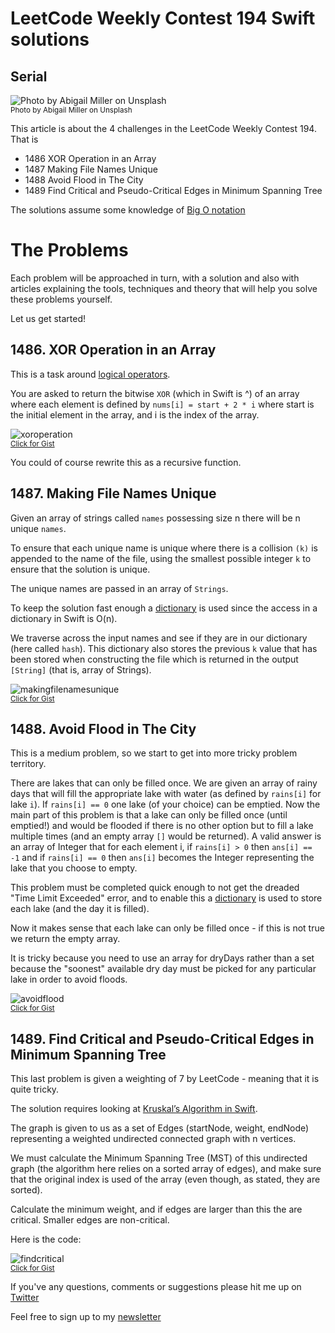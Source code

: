 # LeetCode Weekly Contest 194 Swift solutions
## Serial

![Photo by Abigail Miller on Unsplash](Images/photo-1532636653654-e243fbe850b1.jpeg)<br/>
<sub>Photo by Abigail Miller on Unsplash<sub>

This article is about the 4 challenges in the LeetCode Weekly Contest 194. That is
* 1486 XOR Operation in an Array
* 1487 Making File Names Unique
* 1488 Avoid Flood in The City
* 1489 Find Critical and Pseudo-Critical Edges in Minimum Spanning Tree

The solutions assume some knowledge of [Big O notation](https://medium.com/@stevenpcurtis.sc/beginners-big-o-for-swift-developers-c1ca94f2520)

# The Problems
Each problem will be approached in turn, with a solution and also with articles explaining the tools, techniques and theory that will help you solve these problems yourself.

Let us get started!

## 1486. XOR Operation in an Array
This is a task around [logical operators](https://medium.com/@stevenpcurtis.sc/logical-operators-in-swift-b20a1e9b53af).

You are asked to return the bitwise `XOR` (which in Swift is ^) of an array where each element is defined by `nums[i] = start + 2 * i` where start is the initial element in the array, and i is the index of the array.

![xoroperation](Images/xoroperation.png)<br>
<sub>[Click for Gist](https://gist.github.com/stevencurtis/7f3e915c2b5b7838df10c4a02d475707)<sub>

You could of course rewrite this as a recursive function. 

## 1487. Making File Names Unique
Given an array of strings called `names` possessing size n there will be n unique `names`.

To ensure that each unique name is unique where there is a collision `(k)` is appended to the name of the file, using the smallest possible integer `k` to ensure that the solution is unique. 

The unique names are passed in an array of `Strings`.

To keep the solution fast enough a [dictionary](https://medium.com/@stevenpcurtis.sc/dictionary-in-swift-52b14d6cfa93) is used since the access in a dictionary in Swift is O(n).

We traverse across the input names and see if they are in our dictionary (here called `hash`). This dictionary also stores the previous `k` value that has been stored when constructing the file which is returned in the output `[String]` (that is, array of Strings).

![makingfilenamesunique](Images/makingfilenamesunique.png)<br>
<sub>[Click for Gist](https://gist.github.com/stevencurtis/485c483d95ea93cd0d6687d90d2261ee)<sub>

## 1488. Avoid Flood in The City

This is a medium problem, so we start to get into more tricky problem territory.

There are lakes that can only be filled once. We are given an array of rainy days that will fill the appropriate lake with water (as defined by `rains[i]` for lake `i`). If `rains[i] == 0` one lake (of your choice) can be emptied.
Now the main part of this problem is that a lake can only be filled once (until emptied!) and would be flooded if there is no other option but to fill a lake multiple times (and an empty array `[]` would be returned). 
A valid answer is an array of Integer that for each element i, if `rains[i] > 0` then `ans[i] == -1` and if `rains[i] == 0` then `ans[i]` becomes the Integer representing the lake that you choose to empty.

This problem must be completed quick enough to not get the dreaded "Time Limit Exceeded" error, and to enable this a [dictionary](https://medium.com/@stevenpcurtis.sc/dictionary-in-swift-52b14d6cfa93) is used to store each lake (and the day it is filled).

Now it makes sense  that each lake can only be filled once - if this is not true we return the empty array.

It is tricky because you need to use an array for dryDays rather than a set because the "soonest" available dry day must be picked for any particular lake in order to avoid floods.

![avoidflood](Images/avoidflood.png)<br>
<sub>[Click for Gist](https://gist.github.com/stevencurtis/b3553c4d18982b70a226ce8f3401f5f3)<sub>

## 1489. Find Critical and Pseudo-Critical Edges in Minimum Spanning Tree

This last problem is given a weighting of 7 by LeetCode - meaning that it is quite tricky.

The solution requires looking at [Kruskal’s Algorithm in Swift](ttps://medium.com/@stevenpcurtis.sc/kruskals-algorithm-in-swift-717ec98a7245?sk=662a888b2b3293ad3af12a0ad83d120a).

The graph is given to us as a set of Edges (startNode, weight, endNode) representing a weighted undirected connected graph with n vertices. 

We must calculate the Minimum Spanning Tree (MST) of this undirected graph (the algorithm here relies on a sorted array of edges), and make sure that the original index is used of the array (even though, as stated, they are sorted).

Calculate the minimum weight, and if edges are larger than this the are critical. Smaller edges are non-critical.

Here is the code:


![findcritical](Images/findcritical.png)<br>
<sub>[Click for Gist](https://gist.github.com/stevencurtis/08e744e46407c41b6b1d7fe3a7e18e7a)<sub>

If you've any questions, comments or suggestions please hit me up on [Twitter](https://twitter.com/stevenpcurtis) 

Feel free to sign up to my [newsletter](https://slidetosubscribe.com/embed/swiftcoding/)
